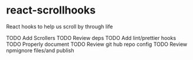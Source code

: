 # react-scrollhooks
React hooks to help us scroll by through life

TODO Add Scrollers
TODO Review deps
TODO Add lint/prettier hooks
TODO Properly document
TODO Review git hub repo config
TODO Review npmignore files/and publish

